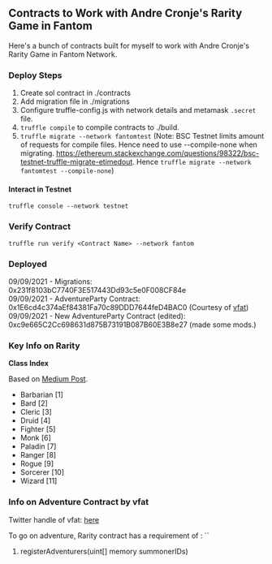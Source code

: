 ## Contracts to Work with Andre Cronje's Rarity Game in Fantom

Here's a bunch of contracts built for myself to work with Andre Cronje's Rarity Game in Fantom Network.

### Deploy Steps
1. Create sol contract in ./contracts
2. Add migration file in ./migrations
3. Configure truffle-config.js with network details and metamask `.secret` file.
4. `truffle compile` to compile contracts to ./build.
5. `truffle migrate --network fantomtest`
(Note: BSC Testnet limits amount of requests for compile files. Hence need to use --compile-none when migrating. https://ethereum.stackexchange.com/questions/98322/bsc-testnet-truffle-migrate-etimedout. Hence 
`truffle migrate --network fantomtest --compile-none`)

#### Interact in Testnet
`truffle console --network testnet`  

### Verify Contract
`truffle run verify <Contract Name> --network fantom`

### Deployed
09/09/2021 - Migrations: 0x231f8103bC7740F3E517443Dd93c5e0F008CF84e  
09/09/2021 - AdventureParty Contract: 0x1E6cd4c374aEf84381Fa70c89DDD7644feD4BAC0 (Courtesy of [vfat](https://twitter.com/vfat0))  
09/09/2021 - New AdventureParty Contract (edited): 0xc9e665C2Cc698631d875B73191B087B60E3B8e27 (made some mods.)



### Key Info on Rarity

**Class Index**  

Based on [Medium Post](https://andrecronje.medium.com/loot-rarity-d341faa4485c).  

- Barbarian [1]
- Bard [2]
- Cleric [3]
- Druid [4]
- Fighter [5]
- Monk [6]
- Paladin [7]
- Ranger [8]
- Rogue [9]
- Sorcerer [10]
- Wizard [11]

### Info on Adventure Contract by vfat
Twitter handle of vfat: [here](https://twitter.com/vfat0)  

To go on adventure, Rarity contract has a requirement of : ``
1. registerAdventurers(uint[] memory summonerIDs)  
